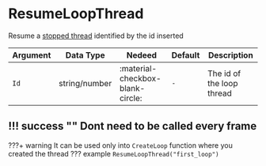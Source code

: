 # ResumeLoopThread
Resume a [stopped thread](http://127.0.0.1:8000/md/client/2_native/StopLoopThread/) identified by the id inserted

| Argument              | Data Type                            | Nedeed                    | Default         | Description
| ----------------------| ------------------------------------ | ------------------------- |-----------------|-------------
| `Id`                | string/number | :material-checkbox-blank-circle: | `-` | The id of the loop thread

!!! success ""
    Dont need to be called every frame
---
???+ warning
    It can be used only into `CreateLoop` function where you created the thread
??? example
    ```
    ResumeLoopThread("first_loop")
    ```
